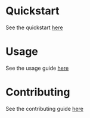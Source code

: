 # Quickstart
See the quickstart [here](quickstart.md)

# Usage
See the usage guide [here](usage.md)

# Contributing
See the contributing guide [here](project.md)
